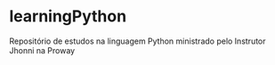 # learningPython
Repositório de estudos na linguagem Python ministrado pelo Instrutor Jhonni na Proway
